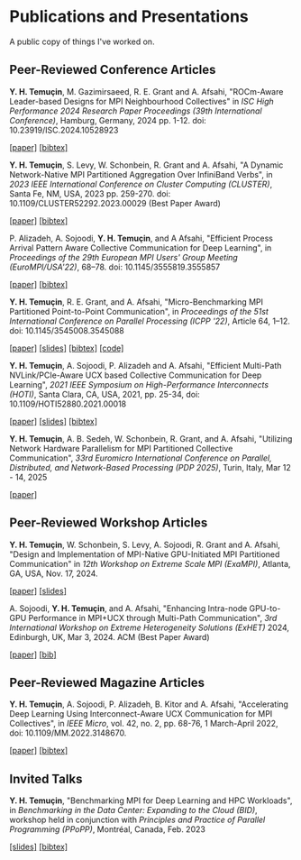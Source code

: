# Publications and Presentations
A public copy of things I've worked on.

## Peer-Reviewed Conference Articles

**Y. H. Temuçin**, M. Gazimirsaeed, R. E. Grant and A. Afsahi, "ROCm-Aware Leader-based Designs for MPI Neighbourhood Collectives" in *ISC High Performance 2024 Research Paper Proceedings (39th International Conference)*, Hamburg, Germany, 2024 pp. 1-12.  doi: 10.23919/ISC.2024.10528923

[\[paper\]](./2024_ISC/2024_ISC.pdf) [\[bibtex\]](./2024_ISC/2024_ISC.bib)

**Y. H. Temuçin**, S. Levy, W. Schonbein, R. Grant and A. Afsahi, "A Dynamic Network-Native MPI Partitioned Aggregation Over InfiniBand Verbs", in *2023 IEEE International Conference on Cluster Computing (CLUSTER)*, Santa Fe, NM, USA, 2023 pp. 259-270.
doi: 10.1109/CLUSTER52292.2023.00029 (Best Paper Award)

[\[paper\]](./2023_Cluster/2023_Cluster.pdf) [\[bibtex\]](./2023_Cluster/2023_Cluster.bib)

P. Alizadeh, A. Sojoodi, **Y. H. Temuçin**, and A Afsahi, "Efficient Process Arrival Pattern Aware Collective Communication for Deep Learning", in *Proceedings of the 29th European MPI Users' Group Meeting (EuroMPI/USA'22)*, 68–78.  doi: 10.1145/3555819.3555857

[\[paper\]](./2022_EuroMPI/2022_EuroMPI.pdf) [\[bibtex\]](./2022_EuroMPI/2022_EuroMPI.bib)

**Y. H. Temuçin**, R. E. Grant, and A. Afsahi, "Micro-Benchmarking MPI Partitioned Point-to-Point Communication", in *Proceedings of the 51st International Conference on Parallel Processing (ICPP '22)*, Article 64, 1–12. doi: 10.1145/3545008.3545088

[\[paper\]](./2022_ICPP/2022_ICPP.pdf) [\[slides\]](./2022_ICPP/2022_ICPP_slides.pdf) [\[bibtex\]](./2022_ICPP/2022_ICPP.bib) [\[code\]](https://github.com/Yiltan/MPI-Partitioned-Microbenchmarks)

**Y. H. Temuçin**, A. Sojoodi, P. Alizadeh and A. Afsahi, "Efficient Multi-Path NVLink/PCIe-Aware UCX based Collective Communication for Deep Learning", *2021 IEEE Symposium on High-Performance Interconnects (HOTI)*, Santa Clara, CA, USA, 2021, pp. 25-34, doi: 10.1109/HOTI52880.2021.00018

[\[paper\]](./2021_HotI/2021_HotI.pdf) [\[slides\]](./2021_HotI/2021_HotI_slides.pdf) [\[bibtex\]](./2021_HotI/2021_HotI.bib)

**Y. H. Temuçin**, A. B. Sedeh, W. Schonbein, R. Grant, and A. Afsahi, "Utilizing Network Hardware Parallelism for MPI Partitioned Collective Communication", *33rd Euromicro International Conference on Parallel, Distributed, and Network-Based Processing (PDP 2025)*, Turin, Italy, Mar 12 - 14, 2025

[\[paper\]](./2025_PDP/2025_PDP.pdf)

## Peer-Reviewed Workshop Articles
**Y. H. Temuçin**, W. Schonbein, S. Levy, A. Sojoodi, R. Grant and A. Afsahi, "Design and Implementation of MPI-Native GPU-Initiated MPI Partitioned Communication" in *12th Workshop on Extreme Scale MPI (ExaMPI)*, Atlanta, GA, USA, Nov. 17, 2024.

[\[paper\]](./2024_ExaMPI/2024_ExaMPI.pdf) [\[slides\]](./2024_ExaMPI/2024_ExaMPI_slides.pdf)

A. Sojoodi, **Y. H. Temuçin**, and A. Afsahi, "Enhancing Intra-node GPU-to-GPU Performance in MPI+UCX through Multi-Path Communication", *3rd International Workshop on Extreme Heterogeneity Solutions (ExHET)* 2024, Edinburgh, UK, Mar 3, 2024. ACM (Best Paper Award)

[\[paper\]](./2024_ExHET/2024_ExHET.pdf) [\[bib\]](./2024_ExHET/2024_ExHET.bib)

## Peer-Reviewed Magazine Articles
**Y. H. Temuçin**, A. Sojoodi, P. Alizadeh, B. Kitor and A. Afsahi, "Accelerating Deep Learning Using Interconnect-Aware UCX Communication for MPI Collectives", in *IEEE Micro*, vol. 42, no. 2, pp. 68-76, 1 March-April 2022, doi: 10.1109/MM.2022.3148670.

[\[paper\]](./2022_IEEE_Micro/2022_IEEE_Micro.pdf) [\[bibtex\]](./2022_IEEE_Micro/2022_IEEE_Micro.bib)

## Invited Talks
**Y. H. Temuçin**, "Benchmarking MPI for Deep Learning and HPC Workloads", in *Benchmarking in the Data Center: Expanding to the Cloud (BID)*, workshop held in conjunction with *Principles and Practice of Parallel Programming (PPoPP)*, Montréal, Canada, Feb. 2023

[\[slides\]](./2023_BID/2023_BID.pdf) [\[bibtex\]](./2023_BID/2023_BID.bib)
